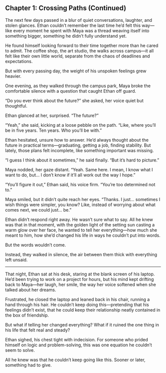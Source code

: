 ## Chapter 1: Crossing Paths (Continued)  

The next few days passed in a blur of quiet conversations, laughter, and stolen glances. Ethan couldn’t remember the last time he’d felt this way—like every moment he spent with Maya was a thread weaving itself into something bigger, something he didn’t fully understand yet.  

He found himself looking forward to their time together more than he cared to admit. The coffee shop, the art studio, the walks across campus—it all felt like their own little world, separate from the chaos of deadlines and expectations.  

But with every passing day, the weight of his unspoken feelings grew heavier.  

One evening, as they walked through the campus park, Maya broke the comfortable silence with a question that caught Ethan off guard.  

“Do you ever think about the future?” she asked, her voice quiet but thoughtful.  

Ethan glanced at her, surprised. “The future?”  

“Yeah,” she said, kicking at a loose pebble on the path. “Like, where you’ll be in five years. Ten years. Who you’ll be with.”  

Ethan hesitated, unsure how to answer. He’d always thought about the future in practical terms—graduating, getting a job, finding stability. But lately, those plans felt incomplete, like something important was missing.  

“I guess I think about it sometimes,” he said finally. “But it’s hard to picture.”  

Maya nodded, her gaze distant. “Yeah. Same here. I mean, I know what I want to do, but… I don’t know if it’ll all work out the way I hope.”  

“You’ll figure it out,” Ethan said, his voice firm. “You’re too determined not to.”  

Maya smiled, but it didn’t quite reach her eyes. “Thanks. I just… sometimes I wish things were simpler, you know? Like, instead of worrying about what comes next, we could just… be.”  

Ethan didn’t respond right away. He wasn’t sure what to say. All he knew was that in that moment, with the golden light of the setting sun casting a warm glow over her face, he wanted to tell her everything—how much she meant to him, how she’d changed his life in ways he couldn’t put into words.  

But the words wouldn’t come.  

Instead, they walked in silence, the air between them thick with everything left unsaid.  

---

That night, Ethan sat at his desk, staring at the blank screen of his laptop. He’d been trying to work on a project for hours, but his mind kept drifting back to Maya—her laugh, her smile, the way her voice softened when she talked about her dreams.  

Frustrated, he closed the laptop and leaned back in his chair, running a hand through his hair. He couldn’t keep doing this—pretending that his feelings didn’t exist, that he could keep their relationship neatly contained in the box of friendship.  

But what if telling her changed everything? What if it ruined the one thing in his life that felt real and steady?  

Ethan sighed, his chest tight with indecision. For someone who prided himself on logic and problem-solving, this was one equation he couldn’t seem to solve.  

All he knew was that he couldn’t keep going like this. Sooner or later, something had to give.  
